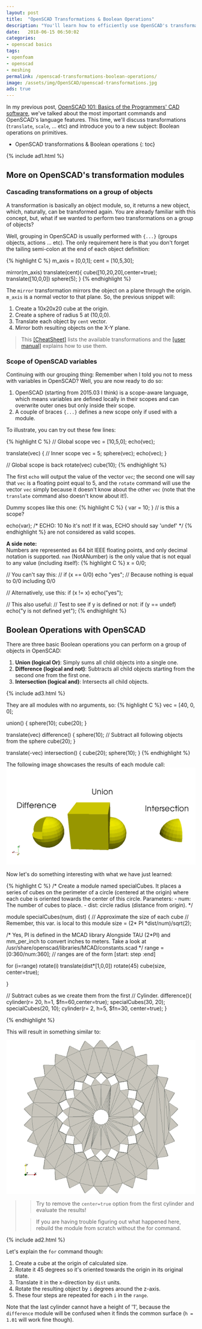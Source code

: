 ```yaml
---
layout: post
title:  "OpenSCAD Transformations & Boolean Operations"
description: "You'll learn how to efficiently use OpenSCAD's transformation and Boolean operation modules to create your STL geometries."
date:   2018-06-15 06:50:02
categories:
- openscad basics
tags: 
- openfoam
- openscad
- meshing
permalink: /openscad-transformations-boolean-operations/
image: /assets/img/OpenSCAD/openscad-transformations.jpg
ads: true
---
```


In my previous post, [OpenSCAD 101: Basics of the Programmers' CAD software](/openscad-basics/),
we've talked about the most important commands and OpenSCAD's language features.
This time, we'll discuss transformations (`translate`, `scale`, ... etc) and
introduce you to a new subject: Boolean operations on primitives.


* OpenSCAD transformations & Boolean operations
{: toc}

{% include ad1.html %}

## More on OpenSCAD's transformation modules

### Cascading transformations on a group of objects

A transformation is basically an object module, so, it returns a new object,
which, naturally, can be transformed again. You are already familiar with this
concept, but, what if we wanted to perform two transformations on a group of
objects?

Well, grouping in OpenSCAD is usually performed with `{...}` (groups objects,
actions ... etc). The only requirement here is that you don't forget the tailing
semi-colon at the end of each object definition:

{% highlight C %}
m_axis = [0,0,1];
cent = [10,5,30];

mirror(m_axis) 
translate(cent){
   cube([10,20,20],center=true);
   translate([10,0,0]) sphere(5);
}
{% endhighlight %}

The `mirror` transformation mirrors the object on a plane through the origin.
`m_axis` is a normal vector to that plane. So, the previous snippet will:

1. Create a 10x20x20 cube at the origin.
2. Create a sphere of radius 5 at (10,0,0).
3. Translate each object by `cent` vector.
4. Mirror both resulting objects on the X-Y plane.

> This [[CheatSheet]](http://openscad.org/cheatsheet/) lists the available transformations
> and the [[user
> manual]](https://en.wikibooks.org/wiki/OpenSCAD_User_Manual/Transformations#mirror)
> explains how to use them. 

### Scope of OpenSCAD variables

Continuing with our grouping thing: Remember when I told you not to mess with
variables in OpenSCAD? Well, you are now ready to do so:

1. OpenSCAD (starting from 2015.03 I think) is a scope-aware language, which
   means variables are defined locally in their scopes and can overwrite outer
   ones but only inside their scope.
2. A couple of braces `{...}` defines a new scope only if used with a module.

To illustrate, you can try out these few lines:

{% highlight C %}
// Global scope
vec = [10,5,0];
echo(vec);

translate(vec) {
    // Inner scope
    vec = 5;
    sphere(vec);
    echo(vec);
}

// Global scope is back
rotate(vec) cube(10);
{% endhighlight %}

The first `echo` will output the value of the vector `vec`; the second one will
say that `vec` is a floating point equal to 5, and the `rotate` command
will use the vector `vec` simply because it doesn't know about the other `vec`
(note that the `translate` command also doesn't know about it!).

Dummy scopes like this one:
{% highlight C %}
{ var = 10; } // is this a scope?

echo(var); /* ECHO: 10 
              No it's not! 
              If it was, ECHO should say 'undef' */
{% endhighlight %}
are not considered as valid scopes.

**A side note:**  
Numbers are represented as 64 bit IEEE floating points, and only decimal
notation is supported.
`nan` (NotANumber) is the only value that is not equal to any value (including
itself):
{% highlight C %}
x = 0/0;

// You can't say this:
// if (x == 0/0) echo "yes";
// Because nothing is equal to 0/0 including 0/0

// Alternatively, use this:
if (x != x) echo("yes");

// This also useful:
// Test to see if y is defined or not:
if (y == undef) echo("y is not defined yet");
{% endhighlight %}

## Boolean Operations with OpenSCAD

There are three basic Boolean operations you can perform on a group of objects
in OpenSCAD:

1. **Union (logical Or)**: Simply sums all child objects into a single one.
2. **Difference (logical and not)**: Subtracts all child objects starting from
   the second one from the first one.
3. **Intersection (logical and)**: Intersects all child objects.

{% include ad3.html %}

They are all modules with no arguments, so:
{% highlight C %}
vec = [40, 0, 0];

union() {
    sphere(10);
    cube(20);
}

translate(vec) difference() {
sphere(10);
// Subtract all following objects from the sphere
cube(20);
}

translate(-vec) intersection() {
cube(20);
sphere(10);
}
{% endhighlight %}

The following image showcases the results of each module call:
<picture>
  <source srcset="/assets/img/OpenSCAD/openscad-boolean-operations.webp" type="image/webp">
  <source srcset="/assets/img/OpenSCAD/openscad-boolean-operations.jpg" type="image/jpeg"> 
  <img src="/assets/img/OpenSCAD/openscad-boolean-operations.jpg" alt="Alt Text!">
</picture>


Now let's do something interesting with what we have just learned:

{% highlight C %}
/*
   Create a module named specialCubes.
   It places a series of cubes on the perimeter of
   a circle (centered at the origin) where each
   cube is oriented towards the center of this circle.
   Parameters:
     - num: The number of cubes to place.
     - dist: circle radius (distance from origin). 
*/

module specialCubes(num, dist) {
// Approximate the size of each cube
// Remember, this var. is local to this module
size = (2* PI *dist/num)/sqrt(2);

/* Yes, PI is defined in the MCAD library
   Alongside TAU (2*PI) and mm_per_inch to convert
   inches to meters.
   Take a look at /usr/share/openscad/libraries/MCAD/constants.scad
*/
range = [0:360/num:360];
// ranges are of the form [start: step :end]

for (i=range)
rotate(i)
translate(dist*[1,0,0])
rotate(45)
cube(size, center=true);

}

// Subtract cubes as we create them from the first
// Cylinder.
difference(){
cylinder(r= 20, h=1, $fn=60,center=true);
specialCubes(30, 20);
specialCubes(20, 10);
cylinder(r= 2, h=5, $fn=30, center=true);
}

{% endhighlight %}

This will result in something similar to:

<picture> 
<source srcset="/assets/img/OpenSCAD/openscad-interesting-boolean.webp" type="image/webp">
<img src="/assets/img/OpenSCAD/openscad-interesting-boolean.jpg" alt="OpenSCAD transformation and boolean ops" >
</picture>

>
> > Try to remove the `center=true` option from the first cylinder and
> > evaluate the results!
> 
> > If you are having trouble figuring out what happened here,  
> > rebuild the module from scratch without the for command.
>

{% include ad2.html %}


Let's explain the `for` command though:
1. Create a cube at the origin of calculated size.
2. Rotate it 45 degrees so it's oriented towards the origin in its original state.
3. Translate it in the x-direction by `dist` units.
4. Rotate the resulting object by `i` degrees around the z-axis. 
5. These four steps are repeated for each `i` in the `range`.

Note that the last cylinder cannot have a height of '1', because 
the `difference` module will be confused when it finds the common
 surface (`h = 1.01` will work fine though).
